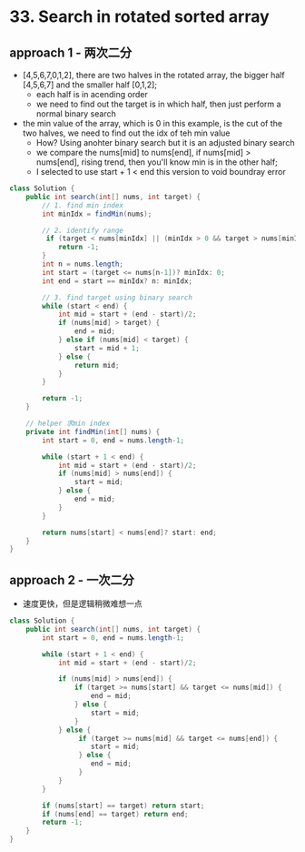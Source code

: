# 33. Search in rotated sorted array

## approach 1 - 两次二分

- [4,5,6,7,0,1,2], there are two halves in the rotated array, the bigger half [4,5,6,7] and the smaller half [0,1,2];
    - each half is in acending order
    - we need to find out the target is in which half, then just perform a normal binary search
- the min value of the array, which is 0 in this example, is the cut of the two halves, we need to find out the idx of teh min value
    - How? Using anohter binary search but it is an adjusted binary search
    - we compare the nums[mid] to nums[end], if  nums[mid] > nums[end], rising trend, then you'll know min is in the other half;
    - I selected to use start + 1 < end this version to void boundray error
    
```java
class Solution {
    public int search(int[] nums, int target) {
        // 1. find min index
        int minIdx = findMin(nums);

        // 2. identify range
         if (target < nums[minIdx] || (minIdx > 0 && target > nums[minIdx-1])) {
            return -1;
        }
        int n = nums.length;
        int start = (target <= nums[n-1])? minIdx: 0; 
        int end = start == minIdx? n: minIdx;

        // 3. find target using binary search
        while (start < end) {
            int mid = start + (end - start)/2;
            if (nums[mid] > target) {
                end = mid;
            } else if (nums[mid] < target) {
                start = mid + 1;
            } else {
                return mid;
            }
        }

        return -1;
    }

    // helper 求min index
    private int findMin(int[] nums) {
        int start = 0, end = nums.length-1;

        while (start + 1 < end) {
            int mid = start + (end - start)/2; 
            if (nums[mid] > nums[end]) {
                start = mid;
            } else {
                end = mid;
            }
        }

        return nums[start] < nums[end]? start: end;
    }
}
```

## approach 2 - 一次二分
- 速度更快，但是逻辑稍微难想一点

```java
class Solution {
    public int search(int[] nums, int target) {
        int start = 0, end = nums.length-1;

        while (start + 1 < end) {
            int mid = start + (end - start)/2;

            if (nums[mid] > nums[end]) {
                if (target >= nums[start] && target <= nums[mid]) {
                    end = mid;
                } else {
                    start = mid;
                }
            } else {
                 if (target >= nums[mid] && target <= nums[end]) {
                    start = mid;
                 } else {
                    end = mid;
                 }
            }
        }

        if (nums[start] == target) return start;
        if (nums[end] == target) return end;
        return -1;
    }
}
```